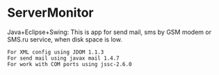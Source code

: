 # ServerMonitor
Java+Eclipse+Swing: This is app for send mail, sms by GSM modem or SMS.ru service, when disk space is low.

    For XML config using JDOM 1.1.3
    For send mail using javax mail 1.4.7
    For work with COM ports using jssc-2.6.0
